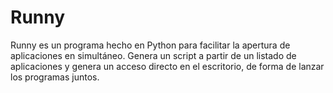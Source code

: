 # Runny
Runny es un programa hecho en Python para facilitar la apertura de aplicaciones en simultáneo. 
Genera un script a partir de un listado de aplicaciones y genera un acceso directo en el escritorio, de forma de lanzar los programas juntos.
